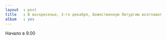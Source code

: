 ```yaml
---
layout  : post
title   : В воскресенье, 3-го декабря, Божественную Литургию возглавит Митрополит Белгородский и Старооскольский Иоанн
album   : yes
---
```

Начало в 9.00
